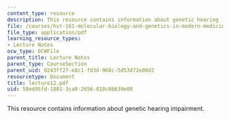 ```yaml
---
content_type: resource
description: This resource contains information about genetic hearing impairment.
file: /courses/hst-161-molecular-biology-and-genetics-in-modern-medicine-fall-2007/58ed95fd18813ca02656818c08639e00_lecture12.pdf
file_type: application/pdf
learning_resource_types:
- Lecture Notes
ocw_type: OCWFile
parent_title: Lecture Notes
parent_type: CourseSection
parent_uid: 0243ff27-e8c1-fd3d-968c-5d53d72e00d2
resourcetype: Document
title: lecture12.pdf
uid: 58ed95fd-1881-3ca0-2656-818c08639e00
---
```

This resource contains information about genetic hearing impairment.

